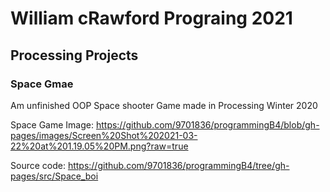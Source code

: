 # William cRawford Prograing 2021

## Processing Projects


### Space Gmae

Am unfinished OOP Space shooter Game made in Processing Winter 2020

Space Game Image: https://github.com/9701836/programmingB4/blob/gh-pages/images/Screen%20Shot%202021-03-22%20at%201.19.05%20PM.png?raw=true

Source code: https://github.com/9701836/programmingB4/tree/gh-pages/src/Space_boi
